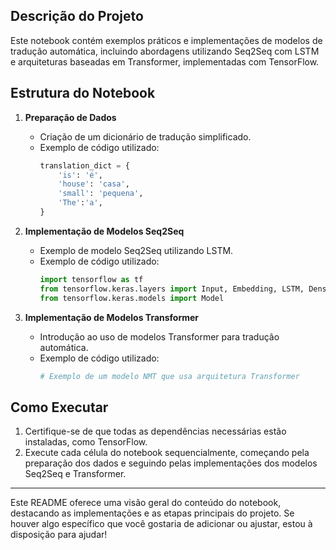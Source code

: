 ## Descrição do Projeto

Este notebook contém exemplos práticos e implementações de modelos de tradução automática, incluindo abordagens utilizando Seq2Seq com LSTM e arquiteturas baseadas em Transformer, implementadas com TensorFlow.

## Estrutura do Notebook

1. **Preparação de Dados**
   - Criação de um dicionário de tradução simplificado.
   - Exemplo de código utilizado:
     ```python
     translation_dict = {
         'is': 'é',
         'house': 'casa',
         'small': 'pequena',
         'The':'a',
     }
     ```

2. **Implementação de Modelos Seq2Seq**
   - Exemplo de modelo Seq2Seq utilizando LSTM.
   - Exemplo de código utilizado:
     ```python
     import tensorflow as tf
     from tensorflow.keras.layers import Input, Embedding, LSTM, Dense
     from tensorflow.keras.models import Model
     ```

3. **Implementação de Modelos Transformer**
   - Introdução ao uso de modelos Transformer para tradução automática.
   - Exemplo de código utilizado:
     ```python
     # Exemplo de um modelo NMT que usa arquitetura Transformer
     ```

## Como Executar

1. Certifique-se de que todas as dependências necessárias estão instaladas, como TensorFlow.
2. Execute cada célula do notebook sequencialmente, começando pela preparação dos dados e seguindo pelas implementações dos modelos Seq2Seq e Transformer.

---

Este README oferece uma visão geral do conteúdo do notebook, destacando as implementações e as etapas principais do projeto. Se houver algo específico que você gostaria de adicionar ou ajustar, estou à disposição para ajudar!
